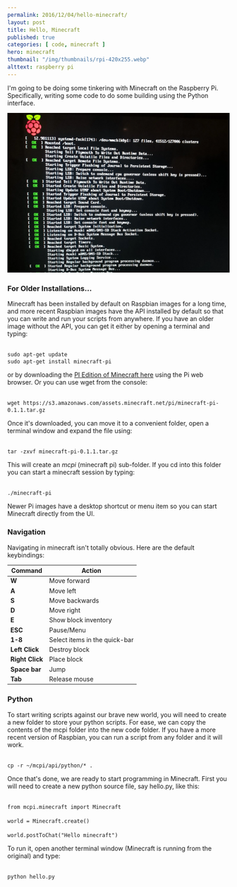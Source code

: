 ```yaml
---
permalink: 2016/12/04/hello-minecraft/
layout: post
title: Hello, Minecraft
published: true
categories: [ code, minecraft ]
hero: minecraft 
thumbnail: "/img/thumbnails/rpi-420x255.webp"
alttext: raspberry pi
---
```


I'm going to be doing some tinkering with Minecraft on the Raspberry Pi. Specifically,
writing some code to do some building using the Python interface.

![boot](/img/posts/hello--minecraft/boot-sequence.webp)


### For Older Installations...

Minecraft has been installed by default on Raspbian images for a long time, and more recent
Raspbian images have the API installed by default so that you can write and run your scripts
from anywhere. If you have an older image without the API, you can get it either by opening
a terminal and typing:

~~~

sudo apt-get update
sudo apt-get install minecraft-pi

~~~

or by downloading the <a href="https://s3.amazonaws.com/assets.minecraft.net/pi/minecraft-pi-0.1.1.tar.gz">PI
Edition of Minecraft here</a> using the Pi web browser. Or you can use wget from the console:

~~~

wget https://s3.amazonaws.com/assets.minecraft.net/pi/minecraft-pi-0.1.1.tar.gz

~~~

Once it's downloaded, you can move it to a convenient folder, open a terminal window and
expand the file using:

~~~

tar -zxvf minecraft-pi-0.1.1.tar.gz

~~~

This will create an *mcpi* (minecraft pi) sub-folder. If you cd into this folder you can
start a minecraft session by typing:

~~~

./minecraft-pi

~~~

Newer Pi images have a desktop shortcut or menu item so you can start Minecraft directly
from the UI.


### Navigation

Navigating in minecraft isn't totally obvious. Here are the default keybindings:

Command | Action
------- | ------
**W** | Move forward
**A** | Move left
**S** | Move backwards
**D** | Move right
**E** | Show block inventory
**ESC** | Pause/Menu
**1-8** | Select items in the quick-bar
**Left Click** | Destroy block
**Right Click** | Place block
**Space bar** | Jump
**Tab** | Release mouse


### Python

To start writing scripts against our brave new world, you will need to create a
new folder to store your python scripts. For ease, we can copy the contents of the
mcpi folder into the new code folder. If you have a more recent version of Raspbian,
you can run a script from any folder and it will work.

~~~

cp -r ~/mcpi/api/python/* .

~~~

Once that's done, we are ready to start programming in Minecraft. First you will need
to create a new python source file, say hello.py, like this:

~~~

from mcpi.minecraft import Minecraft

world = Minecraft.create()

world.postToChat("Hello minecraft")

~~~

To run it, open another terminal window (Minecraft is running from the original) and
type:

~~~

python hello.py

~~~
